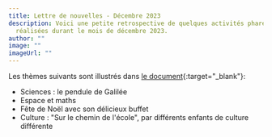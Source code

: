 ```yaml
---
title: Lettre de nouvelles - Décembre 2023
description: Voici une petite retrospective de quelques activités phares
  réalisées durant le mois de décembre 2023.
author: ""
image: ""
imageUrl: ""
---
```

L﻿es thèmes suivants sont  illustrés dans [le document](/media/blog/lettre%20nouvelle%202023%2012.pdf){:target="_blank"}:

* S﻿ciences : le pendule de Galilée
* E﻿space et maths
* Fête de Noël avec son délicieux buffet
* Culture : "Sur le chemin de l'école", par différents enfants de culture différente
